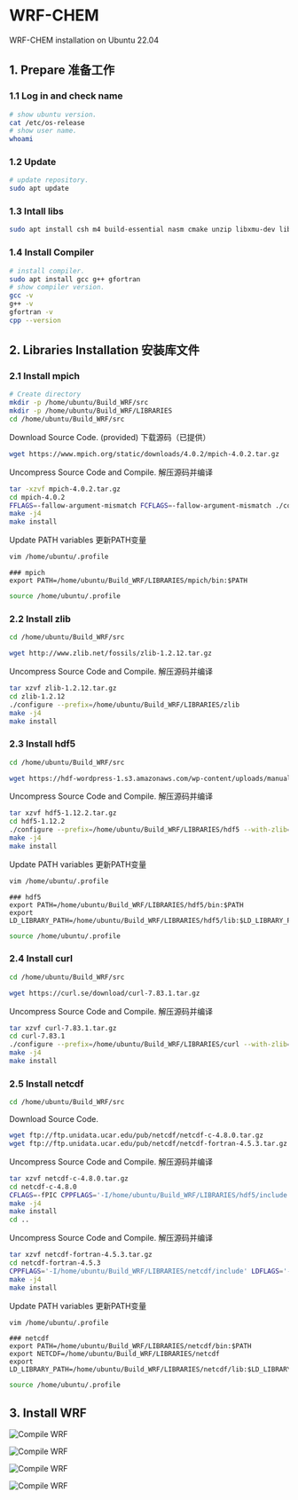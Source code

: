 # WRF-CHEM
WRF-CHEM installation on Ubuntu 22.04

## 1. Prepare 准备工作
### 1.1 Log in and check name
```bash
# show ubuntu version.
cat /etc/os-release
# show user name.
whoami
```

### 1.2 Update
```bash
# update repository.
sudo apt update
```

### 1.3 Intall libs
```bash
sudo apt install csh m4 build-essential nasm cmake unzip libxmu-dev libcairo-dev libbz2-dev libxaw7-dev libx11-dev xorg-dev flex bison subversion liburi-perl evince tcsh cpp quota cvs libomp-dev python3-pip freeglut3-dev libjpeg-dev file vim
```

### 1.4 Install Compiler
```bash
# install compiler.
sudo apt install gcc g++ gfortran
# show compiler version.
gcc -v
g++ -v
gfortran -v
cpp --version
```

## 2. Libraries Installation 安装库文件

### 2.1 Install mpich
```bash
# Create directory
mkdir -p /home/ubuntu/Build_WRF/src
mkdir -p /home/ubuntu/Build_WRF/LIBRARIES
cd /home/ubuntu/Build_WRF/src
```
Download Source Code. (provided)  下载源码（已提供）
```bash
wget https://www.mpich.org/static/downloads/4.0.2/mpich-4.0.2.tar.gz
```
Uncompress Source Code and Compile. 解压源码并编译
```bash
tar -xzvf mpich-4.0.2.tar.gz
cd mpich-4.0.2
FFLAGS=-fallow-argument-mismatch FCFLAGS=-fallow-argument-mismatch ./configure --prefix=/home/ubuntu/Build_WRF/LIBRARIES/mpich
make -j4
make install
```
Update PATH variables 更新PATH变量
```bash
vim /home/ubuntu/.profile
```
```text
### mpich
export PATH=/home/ubuntu/Build_WRF/LIBRARIES/mpich/bin:$PATH
```
```bash
source /home/ubuntu/.profile
```

### 2.2 Install zlib
```bash
cd /home/ubuntu/Build_WRF/src
```
```bash
wget http://www.zlib.net/fossils/zlib-1.2.12.tar.gz
```
Uncompress Source Code and Compile. 解压源码并编译
```bash
tar xzvf zlib-1.2.12.tar.gz
cd zlib-1.2.12
./configure --prefix=/home/ubuntu/Build_WRF/LIBRARIES/zlib
make -j4
make install
```

### 2.3 Install hdf5
```bash
cd /home/ubuntu/Build_WRF/src
```
```bash
wget https://hdf-wordpress-1.s3.amazonaws.com/wp-content/uploads/manual/HDF5/HDF5_1_12_2/source/hdf5-1.12.2.tar.gz
```
Uncompress Source Code and Compile. 解压源码并编译
```bash
tar xzvf hdf5-1.12.2.tar.gz
cd hdf5-1.12.2
./configure --prefix=/home/ubuntu/Build_WRF/LIBRARIES/hdf5 --with-zlib=/home/ubuntu/Build_WRF/LIBRARIES/zlib --enable-fortran --enable-fortran2003 --enable-cxx --with-default-api-version=v18
make -j4
make install
```
Update PATH variables 更新PATH变量
```bash
vim /home/ubuntu/.profile
```
```text
### hdf5
export PATH=/home/ubuntu/Build_WRF/LIBRARIES/hdf5/bin:$PATH
export LD_LIBRARY_PATH=/home/ubuntu/Build_WRF/LIBRARIES/hdf5/lib:$LD_LIBRARY_PATH
```
```bash
source /home/ubuntu/.profile
```
### 2.4 Install curl
```bash
cd /home/ubuntu/Build_WRF/src
```
```bash
wget https://curl.se/download/curl-7.83.1.tar.gz
```
Uncompress Source Code and Compile. 解压源码并编译
```bash
tar xzvf curl-7.83.1.tar.gz
cd curl-7.83.1
./configure --prefix=/home/ubuntu/Build_WRF/LIBRARIES/curl --with-zlib=/home/ubuntu/Build_WRF/LIBRARIES/zlib --without-ssl
make -j4
make install
```

### 2.5 Install netcdf
```bash
cd /home/ubuntu/Build_WRF/src
```
Download Source Code.
```bash
wget ftp://ftp.unidata.ucar.edu/pub/netcdf/netcdf-c-4.8.0.tar.gz
wget ftp://ftp.unidata.ucar.edu/pub/netcdf/netcdf-fortran-4.5.3.tar.gz
```
Uncompress Source Code and Compile. 解压源码并编译
```bash
tar xzvf netcdf-c-4.8.0.tar.gz
cd netcdf-c-4.8.0
CFLAGS=-fPIC CPPFLAGS='-I/home/ubuntu/Build_WRF/LIBRARIES/hdf5/include -I/home/ubuntu/Build_WRF/LIBRARIES/curl/include' LDFLAGS='-L/home/ubuntu/Build_WRF/LIBRARIES/hdf5/lib -L/home/ubuntu/Build_WRF/LIBRARIES/curl/lib ' ./configure --prefix=/home/ubuntu/Build_WRF/LIBRARIES/netcdf --enable-netcdf-4 --enable-netcdf4 --enable-shared --enable-dap
make -j4
make install
cd ..
```
Uncompress Source Code and Compile. 解压源码并编译
```bash
tar xzvf netcdf-fortran-4.5.3.tar.gz
cd netcdf-fortran-4.5.3
CPPFLAGS='-I/home/ubuntu/Build_WRF/LIBRARIES/netcdf/include' LDFLAGS='-L/home/ubuntu/Build_WRF/LIBRARIES/netcdf/lib' FCFLAGS='-m64' ./configure --prefix=/home/ubuntu/Build_WRF/LIBRARIES/netcdf
make -j4
make install
```
Update PATH variables 更新PATH变量
```bash
vim /home/ubuntu/.profile
```
```text
### netcdf
export PATH=/home/ubuntu/Build_WRF/LIBRARIES/netcdf/bin:$PATH
export NETCDF=/home/ubuntu/Build_WRF/LIBRARIES/netcdf
export LD_LIBRARY_PATH=/home/ubuntu/Build_WRF/LIBRARIES/netcdf/lib:$LD_LIBRARY_PATH
```
```bash
source /home/ubuntu/.profile
```


## 3. Install WRF

![Compile WRF](figure/fig01.jpg)

![Compile WRF](figure/fig02.jpg)

![Compile WRF](figure/fig03.jpg)

![Compile WRF](figure/fig04.jpg)